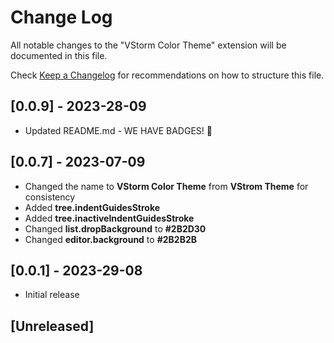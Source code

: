 # Change Log

All notable changes to the "VStorm Color Theme" extension will be documented in this file.

Check [Keep a Changelog](http://keepachangelog.com/) for recommendations on how to structure this file.

## [0.0.9] - 2023-28-09

- Updated README.md - WE HAVE BADGES! 🎉

## [0.0.7] - 2023-07-09

- Changed the name to **VStorm Color Theme** from **VStrom Theme** for consistency
- Added **tree.indentGuidesStroke**
- Added **tree.inactiveIndentGuidesStroke**
- Changed **list.dropBackground** to **#2B2D30**
- Changed **editor.background** to **#2B2B2B**

## [0.0.1] - 2023-29-08

- Initial release

## [Unreleased]
